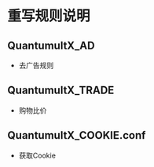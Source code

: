# 重写规则说明

## QuantumultX_AD
- 去广告规则

## QuantumultX_TRADE
- 购物比价

## QuantumultX_COOKIE.conf
- 获取Cookie